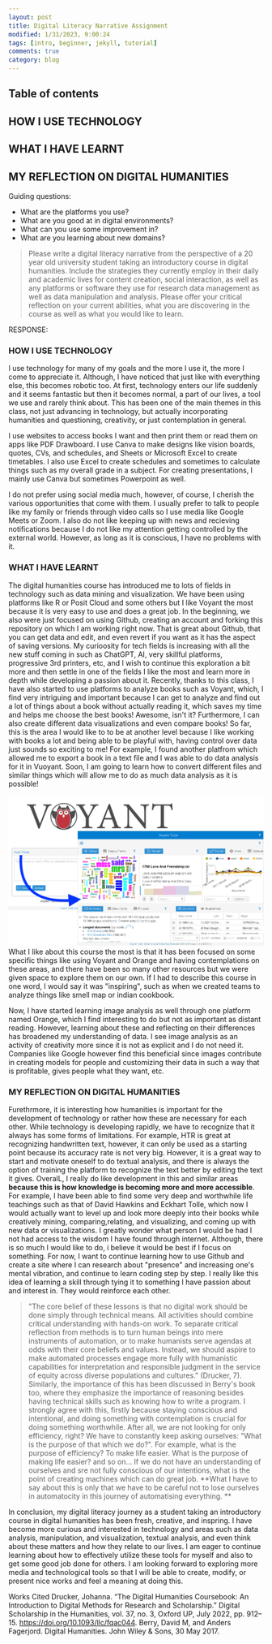 ```yaml
---
layout: post
title: Digital Literacy Narrative Assignment
modified: 1/31/2023, 9:00:24
tags: [intro, beginner, jekyll, tutorial]
comments: true
category: blog
---
```

## Table of contents
## HOW I USE TECHNOLOGY
## WHAT I HAVE LEARNT
## MY REFLECTION ON DIGITAL HUMANITIES

Guiding questions: 
- What are the platforms you use?
- What are you good at in digital environments? 
- What can you use some improvement in? 
- What are you learning about new domains? 

> Please write a digital literacy narrative from the perspective of a 20 year old university student taking an introductory course in digital humanities. Include the strategies they currently employ in their daily and academic lives for content creation, social interaction, as well as any platforms or software they use for research data management as well as data manipulation and analysis. Please offer your critical reflection on your current abilities, what you are discovering in the course as well as what you would like to learn.

RESPONSE:

### HOW I USE TECHNOLOGY
  I use technology for many of my goals and the more I use it, the more I come to appreciate it. Although, I have noticed that just like with everything else, this becomes robotic too. At first, technology enters our life suddenly and it seems fantastic but then it becomes normal, a part of our lives, a tool we use and rarely think about. This has been one of the main themes in this class, not just advancing in technology, but actually incorporating humanities and questioning, creativity, or just contemplation in general. 

  I use websites to access books I want and then print them or read them on apps like PDF Drawboard. I use Canva to make designs like vision boards, quotes, CVs, and schedules, and Sheets or Microsoft Excel to create timetables. I also use Excel to create schedules and sometimes to calculate things such as my overall grade in a subject. For creating presentations, I mainly use Canva but sometimes Powerpoint as well.

  I do not prefer using social media much, however, of course, I cherish the various opportunities that come with them. I usually prefer to talk to people like my family or friends through video calls so I use media like Google Meets or Zoom. I also do not like keeping up with news and recieving notifications because I do not like my attention getting controlled by the external world. However, as long as it is conscious, I have no problems with it.


### WHAT I HAVE LEARNT
 The digital humanities course has introduced me to lots of fields in technology such as data mining and visualization. We have been using platforms like R or Posit Cloud and some others but I like Voyant the most because it is very easy to use and does a great job. In the beginning, we also were just focused on using Github, creating an account and forking this repository on which I am working right now. That is great about Github, that you can get data and edit, and even revert if you want as it has the aspect of saving versions. My curioosity for tech fields is increasing with all the new stuff coming in such as ChatGPT, AI, very skillful platforms, progressive 3rd printers, etc, and I wish to continue this exploration a bit more and then settle in one of the fields I like the most and learn more in depth while developing a passion about it. Recently, thanks to this class, I have also started to use platforms to analyze books such as Voyant, which, I find very intriguing and important because I can get to analyze and find out a lot of things about a book without actually reading it, which saves my time and helps me choose the best books! Awesome, isn't it? Furthermore, I can also create different data visualizations and even compare books! So far, this is the area I would like to to be at another level because I like working with books a lot and being able to be playful with, having control over data just sounds so exciting to me! For example, I found another platfrom which allowed me to export a book in a text file and I was able to do data analysis for it in Vuoyant. Soon, I am going to learn how to convert different files and similar things which will allow me to do as much data analysis as it is possible! 
  
  <img src="/images/voyant tools.png" style="zoom:50%"/>
What I like about this course the most is that it has been focused on some specific things like using Voyant and Orange and having contemplations on these areas, and there have been so many other resources but we were given space to explore them on our own.
If I had to describe this course in one word, I would say it was "inspiring", such as when we created teams to analyze things like smell map or indian cookbook.

Now, I have started learning image analysis as well through one platform named Orange, which I find interesting to do but not as important as distant reading. However, learning about these and reflecting on their differences has broadened my understanding of data. I see image analysis as an activity of creativity more since it is not as explicit and I do not need it. Companies like Google however find this beneficial since images contribute in creating models for people and customizing their data in such a way that is profitable, gives people what they want, etc.


### MY REFLECTION ON DIGITAL HUMANITIES
  Furethrmore, it is interesting how humanities is important for the development of technology or rather how these are necessary for each other. While technology is developing rapidly, we have to recognize that it always has some forms of limitations. For example, HTR is great at recognizing handwritten text, however, it can only be used as a starting point because its accuracy rate is not very big. However, it is a great way to start and motivate oneself to do textual analysis, and there is always the option of training the platform to recognize the text better by editing the text it gives. OveralL, I really do like development in this and similar areas **because this is how knowledge is becoming more and more accessible**. For example, I have been able to find some very deep and worthwhile life teachings such as that of David Hawkins and Eckhart Tolle, which now I would actually want to level up and look more deeply into their books while creatively mining, comparing,relating, and visualizing, and coming up with new data or visualizations. I greatly wonder what person I would be had I not had access to the wisdom I have found through internet. Although, there is so much I would like to do, i believe it would be best if I focus on something. For now, I want to continue learning how to use Github and create a site where I can research about "presence" and increasing one's mental vibration, and continue to learn coding step by step. I really like this idea of learning a skill through tying it to something I have passion about and interest in. They would reinforce each other.
  
> "The core belief of these lessons is that no digital work should be done simply through technical means. All activities should combine critical understanding with hands-on work. To separate critical reflection from methods is to turn human beings into mere instruments of automation, or to make humanists serve agendas at odds with their core beliefs and values. Instead, we should aspire to make automated processes engage more fully with humanistic capabilities for interpretation and responsible judgment in the service of equity across diverse populations and cultures." (Drucker, 7). 
> Similarly, the importance of this has been discussed in Berry's book too, where they emphasize the importance of reasoning besides having technical skills such as knowing how to write a program. I strongly agree with this, firstly because staying conscious and intentional, and doing something with contemplation is crucial for doing something worthwhile. After all, we are not looking for only efficiency, right? We have to constantly keep asking ourselves: "What is the purpose of that which we do?". For example, what is the purpose of efficiency? To make life easier. What is the purpose of making life easier? and so on... If we do not have an understanding of ourselves and sre not fully conscious of our intentions, what is the point of creating machines which can do great job. **What I have to say about this is only that we have to be careful not to lose ourselves in automatocity in this journey of automatising everything. **

  
  In conclusion, my digital literacy journey as a student taking an introductory course in digital humanities has been fresh, creative, and inspring. I have become more curious and interested in technology and areas such as data analysis, manipulation, and visualization, textual analysis, and even think about these matters and how they relate to our lives. I am eager to continue learning about how to effectively utilize these tools for myself and also to get some good job done for others. I am looking forward to exploring more media and technological tools so that I will be able to create, modify, or present nice works and feel a meaning at doing this.
  
  
  Works Cited
  Drucker, Johanna. “The Digital Humanities Coursebook: An Introduction to Digital Methods for Research and Scholarship.” Digital Scholarship in the Humanities, vol. 37, no. 3, Oxford UP, July 2022, pp. 912–15. https://doi.org/10.1093/llc/fqac044.
  Berry, David M, and Anders Fagerjord. Digital Humanities. John Wiley & Sons, 30 May 2017.

  
